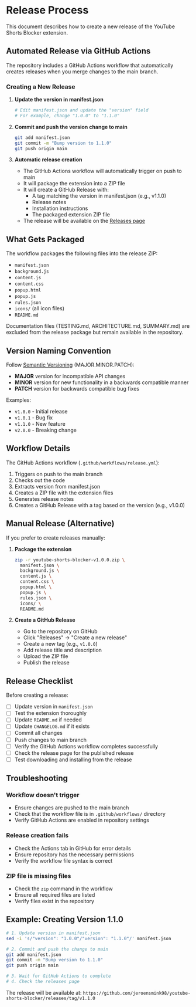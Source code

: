 # Release Process

This document describes how to create a new release of the YouTube Shorts Blocker extension.

## Automated Release via GitHub Actions

The repository includes a GitHub Actions workflow that automatically creates releases when you merge changes to the main branch.

### Creating a New Release

1. **Update the version in manifest.json**
   ```bash
   # Edit manifest.json and update the "version" field
   # For example, change "1.0.0" to "1.1.0"
   ```

2. **Commit and push the version change to main**
   ```bash
   git add manifest.json
   git commit -m "Bump version to 1.1.0"
   git push origin main
   ```

3. **Automatic release creation**
   - The GitHub Actions workflow will automatically trigger on push to main
   - It will package the extension into a ZIP file
   - It will create a GitHub Release with:
     - A tag matching the version in manifest.json (e.g., v1.1.0)
     - Release notes
     - Installation instructions
     - The packaged extension ZIP file
   - The release will be available on the [Releases page](https://github.com/jeroensmink98/youtube-shorts-blocker/releases)

## What Gets Packaged

The workflow packages the following files into the release ZIP:
- `manifest.json`
- `background.js`
- `content.js`
- `content.css`
- `popup.html`
- `popup.js`
- `rules.json`
- `icons/` (all icon files)
- `README.md`

Documentation files (TESTING.md, ARCHITECTURE.md, SUMMARY.md) are excluded from the release package but remain available in the repository.

## Version Naming Convention

Follow [Semantic Versioning](https://semver.org/) (MAJOR.MINOR.PATCH):
- **MAJOR** version for incompatible API changes
- **MINOR** version for new functionality in a backwards compatible manner
- **PATCH** version for backwards compatible bug fixes

Examples:
- `v1.0.0` - Initial release
- `v1.0.1` - Bug fix
- `v1.1.0` - New feature
- `v2.0.0` - Breaking change

## Workflow Details

The GitHub Actions workflow (`.github/workflows/release.yml`):
1. Triggers on push to the main branch
2. Checks out the code
3. Extracts version from manifest.json
4. Creates a ZIP file with the extension files
5. Generates release notes
6. Creates a GitHub Release with a tag based on the version (e.g., v1.0.0)

## Manual Release (Alternative)

If you prefer to create releases manually:

1. **Package the extension**
   ```bash
   zip -r youtube-shorts-blocker-v1.0.0.zip \
     manifest.json \
     background.js \
     content.js \
     content.css \
     popup.html \
     popup.js \
     rules.json \
     icons/ \
     README.md
   ```

2. **Create a GitHub Release**
   - Go to the repository on GitHub
   - Click "Releases" → "Create a new release"
   - Create a new tag (e.g., `v1.0.0`)
   - Add release title and description
   - Upload the ZIP file
   - Publish the release

## Release Checklist

Before creating a release:

- [ ] Update version in `manifest.json`
- [ ] Test the extension thoroughly
- [ ] Update `README.md` if needed
- [ ] Update `CHANGELOG.md` if it exists
- [ ] Commit all changes
- [ ] Push changes to main branch
- [ ] Verify the GitHub Actions workflow completes successfully
- [ ] Check the release page for the published release
- [ ] Test downloading and installing from the release

## Troubleshooting

### Workflow doesn't trigger
- Ensure changes are pushed to the main branch
- Check that the workflow file is in `.github/workflows/` directory
- Verify GitHub Actions are enabled in repository settings

### Release creation fails
- Check the Actions tab in GitHub for error details
- Ensure repository has the necessary permissions
- Verify the workflow file syntax is correct

### ZIP file is missing files
- Check the `zip` command in the workflow
- Ensure all required files are listed
- Verify files exist in the repository

## Example: Creating Version 1.1.0

```bash
# 1. Update version in manifest.json
sed -i 's/"version": "1.0.0"/"version": "1.1.0"/' manifest.json

# 2. Commit and push the change to main
git add manifest.json
git commit -m "Bump version to 1.1.0"
git push origin main

# 3. Wait for GitHub Actions to complete
# 4. Check the releases page
```

The release will be available at:
`https://github.com/jeroensmink98/youtube-shorts-blocker/releases/tag/v1.1.0`

